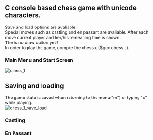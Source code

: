 ## C console based chess game with unicode characters.  
Save and load options are avaliable.  
Special moves such as castling and en passant are avaliable.
After each move current player and her/his remeaning time is shown.    
The is no draw option yet!!  
In order to play the game, compile the chess.c ($gcc chess.c).
  
    
### Main Menu and Start Screen
![chess_1](https://user-images.githubusercontent.com/46817744/108593340-18918780-7384-11eb-9fa4-b49e7c78c7c8.gif)
  
  
## Saving and loading  
The game state is saved when returning to the menu("m") or typing "s" while playing.  
![chess_1_save_load](https://user-images.githubusercontent.com/46817744/108593525-4fb46880-7385-11eb-9b05-a9399b1fb869.gif)
  
  
  
### Castling
  
  
### En Passant
  

